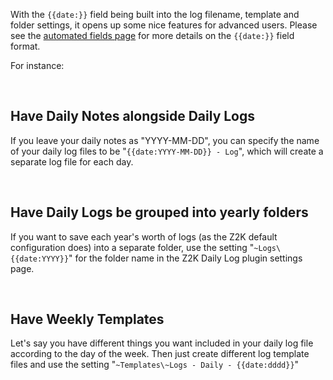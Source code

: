 With the `{{date:}}` field being built into the log filename, template and folder settings, it opens up some nice features for advanced users. Please see the [automated fields page](https://github.com/z2k-gwp/obsidian-z2k-daily-logs/wiki/Automated-Field-Replacements#date-based-automated-fields) for more details on the `{{date:}}` field format. 

For instance:

&nbsp;
## Have Daily Notes alongside Daily Logs
If you leave your daily notes as "YYYY-MM-DD", you can specify the name of your daily log files to be "`{{date:YYYY-MM-DD}} - Log`", which will create a separate log file for each day. 

&nbsp;
## Have Daily Logs be grouped into yearly folders
If you want to save each year's worth of logs (as the Z2K default configuration does) into a separate folder, use the setting "`~Logs\{{date:YYYY}}`" for the folder name in the Z2K Daily Log plugin settings page.

&nbsp;
## Have Weekly Templates
Let's say you have different things you want included in your daily log file according to the day of the week. Then just create different log template files and use the setting "`~Templates\~Logs - Daily - {{date:dddd}}`"